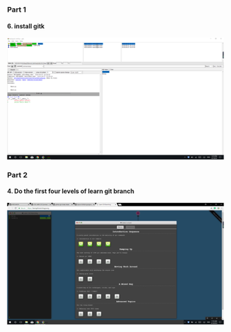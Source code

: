 ### Part 1
#### 6. install gitk
![](./Image/gitk.png)


### Part 2
#### 4. Do the first four levels of learn git branch
![](./Image/learn.png)
